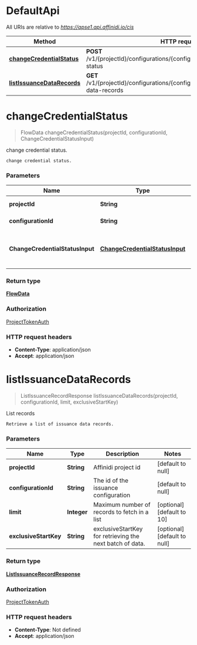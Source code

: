 # DefaultApi

All URIs are relative to *https://apse1.api.affinidi.io/cis*

| Method                                                               | HTTP request                                                                            | Description               |
| -------------------------------------------------------------------- | --------------------------------------------------------------------------------------- | ------------------------- |
| [**changeCredentialStatus**](DefaultApi.md#changeCredentialStatus)   | **POST** /v1/{projectId}/configurations/{configurationId}/issuance/change-status        | change credential status. |
| [**listIssuanceDataRecords**](DefaultApi.md#listIssuanceDataRecords) | **GET** /v1/{projectId}/configurations/{configurationId}/issuance/issuance-data-records | List records              |

<a name="changeCredentialStatus"></a>

# **changeCredentialStatus**

> FlowData changeCredentialStatus(projectId, configurationId, ChangeCredentialStatusInput)

change credential status.

    change credential status.

### Parameters

| Name                            | Type                                                                        | Description                                 | Notes             |
| ------------------------------- | --------------------------------------------------------------------------- | ------------------------------------------- | ----------------- |
| **projectId**                   | **String**                                                                  | project id                                  | [default to null] |
| **configurationId**             | **String**                                                                  | configuration id                            | [default to null] |
| **ChangeCredentialStatusInput** | [**ChangeCredentialStatusInput**](../Models/ChangeCredentialStatusInput.md) | Request body for changing credential status |                   |

### Return type

[**FlowData**](../Models/FlowData.md)

### Authorization

[ProjectTokenAuth](../README.md#ProjectTokenAuth)

### HTTP request headers

- **Content-Type**: application/json
- **Accept**: application/json

<a name="listIssuanceDataRecords"></a>

# **listIssuanceDataRecords**

> ListIssuanceRecordResponse listIssuanceDataRecords(projectId, configurationId, limit, exclusiveStartKey)

List records

    Retrieve a list of issuance data records.

### Parameters

| Name                  | Type        | Description                                              | Notes                        |
| --------------------- | ----------- | -------------------------------------------------------- | ---------------------------- |
| **projectId**         | **String**  | Affinidi project id                                      | [default to null]            |
| **configurationId**   | **String**  | The id of the issuance configuration                     | [default to null]            |
| **limit**             | **Integer** | Maximum number of records to fetch in a list             | [optional] [default to 10]   |
| **exclusiveStartKey** | **String**  | exclusiveStartKey for retrieving the next batch of data. | [optional] [default to null] |

### Return type

[**ListIssuanceRecordResponse**](../Models/ListIssuanceRecordResponse.md)

### Authorization

[ProjectTokenAuth](../README.md#ProjectTokenAuth)

### HTTP request headers

- **Content-Type**: Not defined
- **Accept**: application/json
